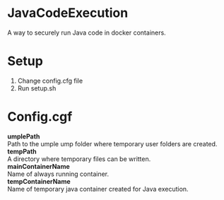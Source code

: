 # JavaCodeExecution
A way to securely run Java code in docker containers.

# Setup
1. Change config.cfg file
2. Run setup.sh

# Config.cgf
__umplePath__  
Path to the umple ump folder where temporary user folders are created.  
__tempPath__  
A directory where temporary files can be written.  
__mainContainerName__  
Name of always running container.  
__tempContainerName__  
Name of temporary java container created for Java execution.